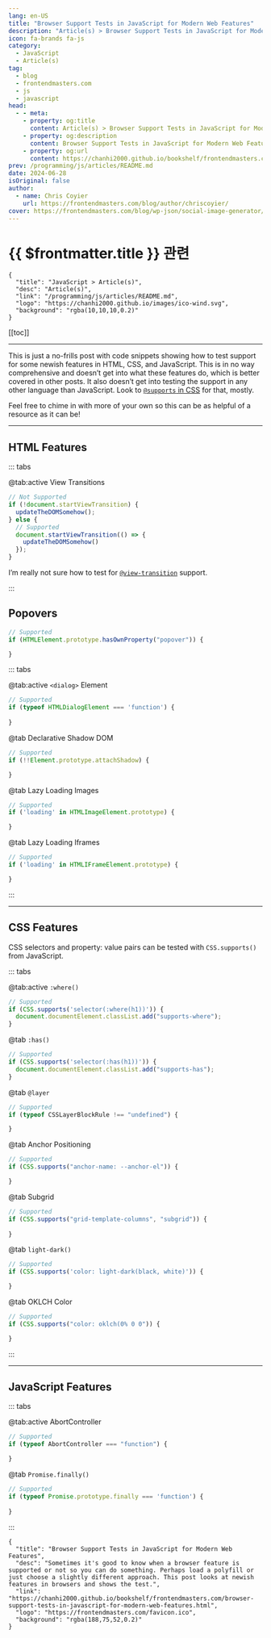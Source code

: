 ```yaml
---
lang: en-US
title: "Browser Support Tests in JavaScript for Modern Web Features"
description: "Article(s) > Browser Support Tests in JavaScript for Modern Web Features"
icon: fa-brands fa-js
category: 
  - JavaScript
  - Article(s)
tag: 
  - blog
  - frontendmasters.com
  - js
  - javascript
head:
  - - meta:
    - property: og:title
      content: Article(s) > Browser Support Tests in JavaScript for Modern Web Features
    - property: og:description
      content: Browser Support Tests in JavaScript for Modern Web Features
    - property: og:url
      content: https://chanhi2000.github.io/bookshelf/frontendmasters.com/browser-support-tests-in-javascript-for-modern-web-features.html
prev: /programming/js/articles/README.md
date: 2024-06-28
isOriginal: false
author: 
  - name: Chris Coyier
    url: https://frontendmasters.com/blog/author/chriscoyier/
cover: https://frontendmasters.com/blog/wp-json/social-image-generator/v1/image/2865
---
```


# {{ $frontmatter.title }} 관련

```component VPCard
{
  "title": "JavaScript > Article(s)",
  "desc": "Article(s)",
  "link": "/programming/js/articles/README.md",
  "logo": "https://chanhi2000.github.io/images/ico-wind.svg",
  "background": "rgba(10,10,10,0.2)"
}
```

[[toc]]

---

<SiteInfo
  name="Browser Support Tests in JavaScript for Modern Web Features"
  desc="Sometimes it's good to know when a browser feature is supported or not so you can do something. Perhaps load a polyfill or just choose a slightly different approach. This post looks at newish features in browsers and shows the test."
  url="https://frontendmasters.com/blog/browser-support-tests-in-javascript-for-modern-web-features"
  logo="https://frontendmasters.com/favicon.ico"
  preview="https://frontendmasters.com/blog/wp-json/social-image-generator/v1/image/2865"/>

This is just a no-frills post with code snippets showing how to test support for some newish features in HTML, CSS, and JavaScript. This is in no way comprehensive and doesn’t get into what these features do, which is better covered in other posts. It also doesn’t get into testing the support in any other language than JavaScript. Look to [<FontIcon icon="fa-brands fa-firefox"/>`@supports` in CSS](https://developer.mozilla.org/en-US/docs/Web/CSS/@supports) for that, mostly.

Feel free to chime in with more of your own so this can be as helpful of a resource as it can be!

---

## HTML Features

::: tabs

@tab:active View Transitions

<SiteInfo
  name="View Transitions API - Web APIs | MDN"
  desc="The View Transitions API provides a mechanism for easily creating animated transitions between different website views. This includes animating between DOM states in a single-page app (SPA), and animating the navigation between documents in a multi-page app (MPA)."
  url="https://developer.mozilla.org/en-US/docs/Web/API/View_Transitions_API/"
  logo="https://developer.mozilla.org/favicon-48x48.bc390275e955dacb2e65.png"
  preview="https://developer.mozilla.org/mdn-social-share.d893525a4fb5fb1f67a2.png"/>

```js
// Not Supported
if (!document.startViewTransition) {
  updateTheDOMSomehow();
} else {
  // Supported
  document.startViewTransition(() => {
    updateTheDOMSomehow()
  });
}
```

I’m really not sure how to test for [`@view-transition`](https://developer.mozilla.org/en-US/docs/Web/CSS/@view-transition) support.

<SiteInfo
  name="@view-transition - CSS: Cascading Style Sheets | MDN"
  desc="The @view-transition CSS at-rule is used to opt in the current and destination documents to undergo a view transition, in the case of a cross-document navigation."
  url="https://developer.mozilla.org/en-US/docs/Web/CSS/@view-transition/"
  logo="https://developer.mozilla.org/favicon-48x48.bc390275e955dacb2e65.png"
  preview="https://developer.mozilla.org/mdn-social-share.d893525a4fb5fb1f67a2.png"/>

:::

## Popovers

<SiteInfo
  name="Popover API - Web APIs | MDN"
  desc="The Popover API provides developers with a standard, consistent, flexible mechanism for displaying popover content on top of other page content. Popover content can be controlled either declaratively using HTML attributes, or via JavaScript."
  url="https://developer.mozilla.org/en-US/docs/Web/API/Popover_API/"
  logo="https://developer.mozilla.org/favicon-48x48.bc390275e955dacb2e65.png"
  preview="https://developer.mozilla.org/mdn-social-share.d893525a4fb5fb1f67a2.png"/>

```js
// Supported
if (HTMLElement.prototype.hasOwnProperty("popover")) {

}
```

::: tabs

@tab:active <code>\<dialog\></code> Element

<SiteInfo
  name="<dialog>: The Dialog element - HTML: HyperText Markup Language | MDN"
  desc="The <dialog> HTML element represents a modal or non-modal dialog box or other interactive component, such as a dismissible alert, inspector, or subwindow."
  url="https://developer.mozilla.org/en-US/docs/Web/HTML/Element/dialog/"
  logo="https://developer.mozilla.org/favicon-48x48.bc390275e955dacb2e65.png"
  preview="https://developer.mozilla.org/mdn-social-share.d893525a4fb5fb1f67a2.png"/>

```js
// Supported
if (typeof HTMLDialogElement === 'function') {
 
}
```

@tab Declarative Shadow DOM

<SiteInfo
  name="Declarative Shadow DOM | web.dev"
  desc="Declarative Shadow DOM is a new way to implement and use Shadow DOM directly in HTML."
  url="https://web.dev/articles/declarative-shadow-dom/"
  logo="https://gstatic.com/devrel-devsite/prod/vb4766d511641fb9a17edf27ece72c6c6ca056c75a92d2c9b1f18896d7eaaa135/web/images/favicon.png"
  preview="https://web.dev/images/social-wide.jpg"/>

```js
// Supported
if (!!Element.prototype.attachShadow) {

}
```

@tab Lazy Loading Images

<SiteInfo
  name="<img>: The Image Embed element - HTML: HyperText Markup Language | MDN"
  desc="The <img> HTML element embeds an image into the document."
  url="https://developer.mozilla.org/en-US/docs/Web/HTML/Element/img/"
  logo="https://developer.mozilla.org/favicon-48x48.bc390275e955dacb2e65.png"
  preview="https://developer.mozilla.org/mdn-social-share.d893525a4fb5fb1f67a2.png"/>

```js
// Supported
if ('loading' in HTMLImageElement.prototype) {

}
```

@tab Lazy Loading Iframes

<SiteInfo
  name="<iframe>: The Inline Frame element - HTML: HyperText Markup Language | MDN"
  desc="The <iframe> HTML element represents a nested browsing context, embedding another HTML page into the current one."
  url="https://developer.mozilla.org/en-US/docs/Web/HTML/Element/iframe/"
  logo="https://developer.mozilla.org/favicon-48x48.bc390275e955dacb2e65.png"
  preview="https://developer.mozilla.org/mdn-social-share.d893525a4fb5fb1f67a2.png"/>

```js
// Supported
if ('loading' in HTMLIFrameElement.prototype) {

}
```

:::

---

## CSS Features

CSS selectors and property: value pairs can be tested with `CSS.supports()` from JavaScript.

::: tabs

@tab:active <code>:where()</code>

<SiteInfo
  name=":where() - CSS: Cascading Style Sheets | MDN"
  desc="The :where() CSS pseudo-class function takes a selector list as its argument, and selects any element that can be selected by one of the selectors in that list."
  url="https://developer.mozilla.org/en-US/docs/Web/CSS/:where/"
  logo="https://developer.mozilla.org/favicon-48x48.bc390275e955dacb2e65.png"
  preview="https://developer.mozilla.org/mdn-social-share.d893525a4fb5fb1f67a2.png"/>

```js
// Supported
if (CSS.supports('selector(:where(h1))')) {
  document.documentElement.classList.add("supports-where");
}
```

@tab <code>:has()</code>

<SiteInfo
  name=":has() - CSS: Cascading Style Sheets | MDN"
  desc="The functional :has() CSS pseudo-class represents an element if any of the relative selectors that are passed as an argument match at least one element when anchored against this element. This pseudo-class presents a way of selecting a parent element or a previous sibling element with respect to a reference element by taking a relative selector list as an argument."
  url="https://developer.mozilla.org/en-US/docs/Web/CSS/:has/"
  logo="https://developer.mozilla.org/favicon-48x48.bc390275e955dacb2e65.png"
  preview="https://developer.mozilla.org/mdn-social-share.d893525a4fb5fb1f67a2.png"/>

```js
// Supported
if (CSS.supports('selector(:has(h1))')) {
  document.documentElement.classList.add("supports-has");
}
```

@tab <code>@layer</code>

<SiteInfo
  name="@layer - CSS: Cascading Style Sheets | MDN"
  desc="The @layer CSS at-rule is used to declare a cascade layer and can also be used to define the order of precedence in case of multiple cascade layers."
  url="https://developer.mozilla.org/en-US/docs/Web/CSS/@layer/"
  logo="https://developer.mozilla.org/favicon-48x48.bc390275e955dacb2e65.png"
  preview="https://developer.mozilla.org/mdn-social-share.d893525a4fb5fb1f67a2.png"/>

```js
// Supported
if (typeof CSSLayerBlockRule !== "undefined") {

}
```

@tab Anchor Positioning

<SiteInfo
  name="CSS anchor positioning - CSS: Cascading Style Sheets | MDN"
  desc="The CSS anchor positioning module defines features that allow you to tether elements together. Certain elements are defined as anchor elements; anchor-positioned elements can then have their size and position set based on the size and location of the anchor elements to which they are bound."
  url="https://developer.mozilla.org/en-US/docs/Web/CSS/CSS_anchor_positioning/"
  logo="https://developer.mozilla.org/favicon-48x48.bc390275e955dacb2e65.png"
  preview="https://developer.mozilla.org/mdn-social-share.d893525a4fb5fb1f67a2.png"/>

```js
// Supported
if (CSS.supports("anchor-name: --anchor-el")) {

}
```

@tab Subgrid

<SiteInfo
  name="Subgrid - CSS: Cascading Style Sheets | MDN"
  desc="Level 2 of the CSS grid layout specification includes a subgrid value for grid-template-columns and grid-template-rows. This guide details what subgrid does and gives some use cases and design patterns that the feature solves."
  url="https://developer.mozilla.org/en-US/docs/Web/CSS/CSS_grid_layout/Subgrid/"
  logo="https://developer.mozilla.org/favicon-48x48.bc390275e955dacb2e65.png"
  preview="https://developer.mozilla.org/mdn-social-share.d893525a4fb5fb1f67a2.png"/>

```js
// Supported
if (CSS.supports("grid-template-columns", "subgrid")) {
  
}
```

@tab <code>light-dark()</code>

<SiteInfo
  name="light-dark() - CSS: Cascading Style Sheets | MDN"
  desc="The light-dark() CSS <color> function enables setting two colors for a property - returning one of the two colors options by detecting if the developer has set a light or dark color scheme or the user has requested light or dark color theme - without needing to encase the theme colors within a prefers-color-scheme media feature query.
  Users are able to indicate their color-scheme preference through their operating system settings (e.g. light or dark mode) or their user agent settings. The light-dark() function enables providing two color values where any <color> value is accepted. The light-dark() CSS color function returns the first value if the user's preference is set to light or if no preference is set and the second value if the user's preference is set to dark."
  url="https://developer.mozilla.org/en-US/docs/Web/CSS/color_value/light-dark/"
  logo="https://developer.mozilla.org/favicon-48x48.bc390275e955dacb2e65.png"
  preview="https://developer.mozilla.org/mdn-social-share.d893525a4fb5fb1f67a2.png"/>

```js
// Supported
if (CSS.supports('color: light-dark(black, white)')) {

}
```

@tab OKLCH Color

<SiteInfo
  name="oklch() - CSS: Cascading Style Sheets | MDN"
  desc="The oklch() functional notation expresses a given color in the Oklab color space. oklch() is the cylindrical form of oklab(), using the same L axis, but with polar Chroma (C) and Hue (h) coordinates."
  url="https://developer.mozilla.org/en-US/docs/Web/CSS/color_value/oklch/"
  logo="https://developer.mozilla.org/favicon-48x48.bc390275e955dacb2e65.png"
  preview="https://developer.mozilla.org/mdn-social-share.d893525a4fb5fb1f67a2.png"/>

```js
// Supported
if (CSS.supports("color: oklch(0% 0 0")) {

}
```

:::

---

## JavaScript Features

::: tabs

@tab:active AbortController

<SiteInfo
  name="AbortController - Web APIs | MDN"
  desc="The AbortController interface represents a controller object that allows you to abort one or more Web requests as and when desired."
  url="https://developer.mozilla.org/en-US/docs/Web/API/AbortController/"
  logo="https://developer.mozilla.org/favicon-48x48.bc390275e955dacb2e65.png"
  preview="https://developer.mozilla.org/mdn-social-share.d893525a4fb5fb1f67a2.png"/>

```js
// Supported
if (typeof AbortController === "function") {

}
```

@tab <code>Promise.finally()</code>

<SiteInfo
  name="Promise.prototype.finally() - JavaScript | MDN"
  desc="The finally() method of Promise instances schedules a function to be called when the promise is settled (either fulfilled or rejected). It immediately returns another Promise object, allowing you to chain calls to other promise methods."
  url="https://developer.mozilla.org/en-US/docs/Web/JavaScript/Reference/Global_Objects/Promise/finally/"
  logo="https://developer.mozilla.org/favicon-48x48.bc390275e955dacb2e65.png"
  preview="https://developer.mozilla.org/mdn-social-share.d893525a4fb5fb1f67a2.png"/>

```js
// Supported
if (typeof Promise.prototype.finally === 'function') {
  
}
```

:::

<!-- TODO: add ARTICLE CARD -->
```component VPCard
{
  "title": "Browser Support Tests in JavaScript for Modern Web Features",
  "desc": "Sometimes it's good to know when a browser feature is supported or not so you can do something. Perhaps load a polyfill or just choose a slightly different approach. This post looks at newish features in browsers and shows the test.",
  "link": "https://chanhi2000.github.io/bookshelf/frontendmasters.com/browser-support-tests-in-javascript-for-modern-web-features.html",
  "logo": "https://frontendmasters.com/favicon.ico",
  "background": "rgba(188,75,52,0.2)"
}
```
